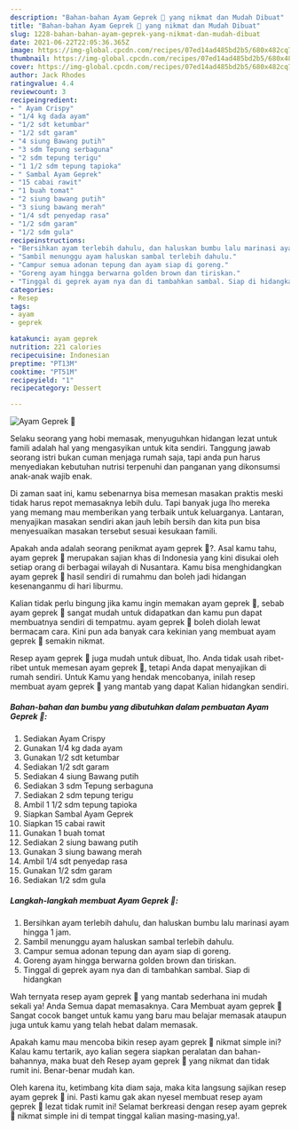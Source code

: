 ```yaml
---
description: "Bahan-bahan Ayam Geprek 🍗 yang nikmat dan Mudah Dibuat"
title: "Bahan-bahan Ayam Geprek 🍗 yang nikmat dan Mudah Dibuat"
slug: 1228-bahan-bahan-ayam-geprek-yang-nikmat-dan-mudah-dibuat
date: 2021-06-22T22:05:36.365Z
image: https://img-global.cpcdn.com/recipes/07ed14ad485bd2b5/680x482cq70/ayam-geprek-🍗-foto-resep-utama.jpg
thumbnail: https://img-global.cpcdn.com/recipes/07ed14ad485bd2b5/680x482cq70/ayam-geprek-🍗-foto-resep-utama.jpg
cover: https://img-global.cpcdn.com/recipes/07ed14ad485bd2b5/680x482cq70/ayam-geprek-🍗-foto-resep-utama.jpg
author: Jack Rhodes
ratingvalue: 4.4
reviewcount: 3
recipeingredient:
- " Ayam Crispy"
- "1/4 kg dada ayam"
- "1/2 sdt ketumbar"
- "1/2 sdt garam"
- "4 siung Bawang putih"
- "3 sdm Tepung serbaguna"
- "2 sdm tepung terigu"
- "1 1/2 sdm tepung tapioka"
- " Sambal Ayam Geprek"
- "15 cabai rawit"
- "1 buah tomat"
- "2 siung bawang putih"
- "3 siung bawang merah"
- "1/4 sdt penyedap rasa"
- "1/2 sdm garam"
- "1/2 sdm gula"
recipeinstructions:
- "Bersihkan ayam terlebih dahulu, dan haluskan bumbu lalu marinasi ayam hingga 1 jam."
- "Sambil menunggu ayam haluskan sambal terlebih dahulu."
- "Campur semua adonan tepung dan ayam siap di goreng."
- "Goreng ayam hingga berwarna golden brown dan tiriskan."
- "Tinggal di geprek ayam nya dan di tambahkan sambal. Siap di hidangkan"
categories:
- Resep
tags:
- ayam
- geprek

katakunci: ayam geprek 
nutrition: 221 calories
recipecuisine: Indonesian
preptime: "PT13M"
cooktime: "PT51M"
recipeyield: "1"
recipecategory: Dessert

---
```



![Ayam Geprek 🍗](https://img-global.cpcdn.com/recipes/07ed14ad485bd2b5/680x482cq70/ayam-geprek-🍗-foto-resep-utama.jpg)

Selaku seorang yang hobi memasak, menyuguhkan hidangan lezat untuk famili adalah hal yang mengasyikan untuk kita sendiri. Tanggung jawab seorang istri bukan cuman menjaga rumah saja, tapi anda pun harus menyediakan kebutuhan nutrisi terpenuhi dan panganan yang dikonsumsi anak-anak wajib enak.

Di zaman  saat ini, kamu sebenarnya bisa memesan masakan praktis meski tidak harus repot memasaknya lebih dulu. Tapi banyak juga lho mereka yang memang mau memberikan yang terbaik untuk keluarganya. Lantaran, menyajikan masakan sendiri akan jauh lebih bersih dan kita pun bisa menyesuaikan masakan tersebut sesuai kesukaan famili. 



Apakah anda adalah seorang penikmat ayam geprek 🍗?. Asal kamu tahu, ayam geprek 🍗 merupakan sajian khas di Indonesia yang kini disukai oleh setiap orang di berbagai wilayah di Nusantara. Kamu bisa menghidangkan ayam geprek 🍗 hasil sendiri di rumahmu dan boleh jadi hidangan kesenanganmu di hari liburmu.

Kalian tidak perlu bingung jika kamu ingin memakan ayam geprek 🍗, sebab ayam geprek 🍗 sangat mudah untuk didapatkan dan kamu pun dapat membuatnya sendiri di tempatmu. ayam geprek 🍗 boleh diolah lewat bermacam cara. Kini pun ada banyak cara kekinian yang membuat ayam geprek 🍗 semakin nikmat.

Resep ayam geprek 🍗 juga mudah untuk dibuat, lho. Anda tidak usah ribet-ribet untuk memesan ayam geprek 🍗, tetapi Anda dapat menyajikan di rumah sendiri. Untuk Kamu yang hendak mencobanya, inilah resep membuat ayam geprek 🍗 yang mantab yang dapat Kalian hidangkan sendiri.

<!--inarticleads1-->

##### Bahan-bahan dan bumbu yang dibutuhkan dalam pembuatan Ayam Geprek 🍗:

1. Sediakan  Ayam Crispy
1. Gunakan 1/4 kg dada ayam
1. Gunakan 1/2 sdt ketumbar
1. Sediakan 1/2 sdt garam
1. Sediakan 4 siung Bawang putih
1. Sediakan 3 sdm Tepung serbaguna
1. Sediakan 2 sdm tepung terigu
1. Ambil 1 1/2 sdm tepung tapioka
1. Siapkan  Sambal Ayam Geprek
1. Siapkan 15 cabai rawit
1. Gunakan 1 buah tomat
1. Sediakan 2 siung bawang putih
1. Gunakan 3 siung bawang merah
1. Ambil 1/4 sdt penyedap rasa
1. Gunakan 1/2 sdm garam
1. Sediakan 1/2 sdm gula




<!--inarticleads2-->

##### Langkah-langkah membuat Ayam Geprek 🍗:

1. Bersihkan ayam terlebih dahulu, dan haluskan bumbu lalu marinasi ayam hingga 1 jam.
1. Sambil menunggu ayam haluskan sambal terlebih dahulu.
1. Campur semua adonan tepung dan ayam siap di goreng.
1. Goreng ayam hingga berwarna golden brown dan tiriskan.
1. Tinggal di geprek ayam nya dan di tambahkan sambal. Siap di hidangkan




Wah ternyata resep ayam geprek 🍗 yang mantab sederhana ini mudah sekali ya! Anda Semua dapat memasaknya. Cara Membuat ayam geprek 🍗 Sangat cocok banget untuk kamu yang baru mau belajar memasak ataupun juga untuk kamu yang telah hebat dalam memasak.

Apakah kamu mau mencoba bikin resep ayam geprek 🍗 nikmat simple ini? Kalau kamu tertarik, ayo kalian segera siapkan peralatan dan bahan-bahannya, maka buat deh Resep ayam geprek 🍗 yang nikmat dan tidak rumit ini. Benar-benar mudah kan. 

Oleh karena itu, ketimbang kita diam saja, maka kita langsung sajikan resep ayam geprek 🍗 ini. Pasti kamu gak akan nyesel membuat resep ayam geprek 🍗 lezat tidak rumit ini! Selamat berkreasi dengan resep ayam geprek 🍗 nikmat simple ini di tempat tinggal kalian masing-masing,ya!.

